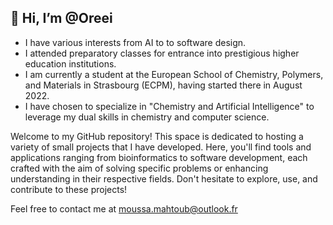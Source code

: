 ## 👋 Hi, I’m @Oreei 
- I have various interests from AI to to software design.
- I attended preparatory classes for entrance into prestigious higher education institutions.
- I am currently a student at the European School of Chemistry, Polymers, and Materials in Strasbourg (ECPM), having started there in August 2022.
- I have chosen to specialize in "Chemistry and Artificial Intelligence" to leverage my dual skills in chemistry and computer science.

Welcome to my GitHub repository! This space is dedicated to hosting a variety of small projects that I have developed. Here, you'll find tools and applications ranging from bioinformatics to software development, each crafted with the aim of solving specific problems or enhancing understanding in their respective fields. Don't hesitate to explore, use, and contribute to these projects!

Feel free to contact me at moussa.mahtoub@outlook.fr
